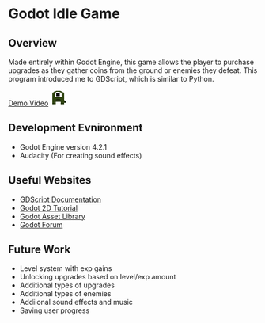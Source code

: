 # Godot Idle Game
## Overview
Made entirely within Godot Engine, this game allows the player to purchase upgrades as they gather coins from the ground or enemies they defeat. This program introduced me to GDScript, which is similar to Python.

[Demo Video](TBD)
![Adding Images to ReadMe Files](art/MiniDino_Stand1.png?raw=true)

## Development Evnironment
* Godot Engine version 4.2.1
* Audacity (For creating sound effects)

## Useful Websites
* [GDScript Documentation](https://docs.godotengine.org/en/stable/tutorials/scripting/gdscript/gdscript_basics.html)
* [Godot 2D Tutorial](https://docs.godotengine.org/en/stable/getting_started/first_2d_game/index.html)
* [Godot Asset Library](https://godotengine.org/asset-library/asset?category=10&support[official]=1)
* [Godot Forum](https://forum.godotengine.org/)

## Future Work
* Level system with exp gains
* Unlocking upgrades based on level/exp amount
* Additional types of upgrades
* Additional types of enemies
* Addiional sound effects and music
* Saving user progress
